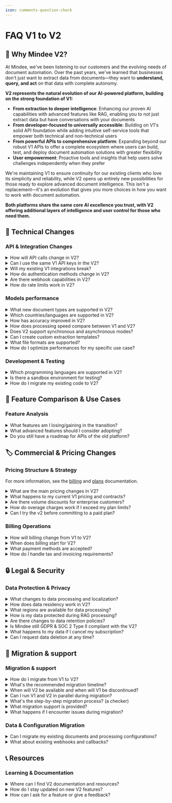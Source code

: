 ```yaml
---
icon: comments-question-check
---
```


# FAQ V1 to V2

## 🚀 Why Mindee V2?

At Mindee, we've been listening to our customers and the evolving needs of document automation. Over the past years, we've learned that businesses don't just want to extract data from documents—they want to **understand, query, and act** on that data with complete autonomy.

**V2 represents the natural evolution of our AI-powered platform, building on the strong foundation of V1:**

* **From extraction to deeper intelligence**: Enhancing our proven AI capabilities with advanced features like RAG, enabling you to not just extract data but have conversations with your documents
* **From developer-focused to universally accessible**: Building on V1's solid API foundation while adding intuitive self-service tools that empower both technical and non-technical users
* **From powerful APIs to comprehensive platform**: Expanding beyond our robust V1 APIs to offer a complete ecosystem where users can build, test, and deploy document automation solutions with greater flexibility
* **User empowerment**: Proactive tools and insights that help users solve challenges independently when they prefer

We're maintaining V1 to ensure continuity for our existing clients who love its simplicity and reliability, while V2 opens up entirely new possibilities for those ready to explore advanced document intelligence. This isn't a replacement—it's an evolution that gives you more choices in how you want to work with document automation.

**Both platforms share the same core AI excellence you trust, with V2 offering additional layers of intelligence and user control for those who need them.**

## **🔧 Technical Changes**

### **API & Integration Changes**

<details>

<summary>How will API calls change in V2?</summary>

V2 has a completely different approach, where models are fully customizable and unique. As such, there is a single API route to send documents for processing. This single route requires the model ID to be given, along with other optional parameters.

The resulting output has a different output structure which is much more generic to allow for the unique and custom nature of the models.

[See Client Libraries](https://docs.mindee.com/integrations/client-libraries-sdk)

[See API Reference](https://docs.mindee.com/integrations/api-reference)

</details>

<details>

<summary>Can I use the same V1 API keys in the V2?</summary>

No, V1 and V2 do not share API key information.

</details>

<details>

<summary>Will my existing V1 integrations break?</summary>

Paying V1 integrations will not be impacted. Paid customers will retain full access under existing contracts without a defined end date. We do encourage existing users to migrate to the V2 since we will not be adding any features to V1.

Free-tier will lose access to the service on September 15, 2025 regardless of integration.

</details>

<details>

<summary>How do authentication methods change in V2?</summary>

V2 authentication is based on the same API key system but with a dedicated set of API keys. You’ll need to create an API key on the V2 platform in order to use the service.

</details>

<details>

<summary>Are there webhook capabilities in V2?</summary>

Yes, V2 supports webhook integration for asynchronous document processing.&#x20;

[See Webhook Integration](https://docs.mindee.com/integrations/api-overview/webhooks)

</details>

<details>

<summary>How do rate limits work in V2?</summary>

The Mindee API allows up to 3,000 requests per hour (120 per minute, 5 per second). If you exceed these limits, requests will be rejected. For higher volumes, contact our sales team.

More details on [technical limitations ](../integrations/technical-limitations.md)

</details>

### Models performance

<details>

<summary>What new document types are supported in V2?</summary>

V2 is now giving the opportunity to start creating a custom extraction model for any document type.

</details>

<details>

<summary>Which countries/languages are supported in V2?</summary>

V2 models are optimized for global use, we support [most languages and alphabets](https://docs.mindee.com/models/data-schema#extraction-guidelines), and thus documents from most countries.

</details>

<details>

<summary>How has accuracy improved in V2?</summary>

V1 uses advanced vision and OCR models, while V2 also includes the latest language models and advanced ensemble learning algorithms. It also gives access to a brand new RAG feature, allowing continuous learning, and automation feature, in order to reach best in class performances to get close to human-level precision.

</details>

<details>

<summary>How does processing speed compare between V1 and V2?</summary>

Since Accuracy and Reliability are the key objectives of the V2, there may be a slight increase in response time in some cases.

</details>

<details>

<summary>Does V2 support synchronous and asynchronous modes?</summary>

V2 only supports asynchronous modes: polling and webhooks.

</details>

<details>

<summary>Can I create custom extraction templates?</summary>

Yes, V2 allows full control for the users with interactive model customization.

</details>

<details>

<summary>What file formats are supported?</summary>

Supported formats include PDF, PNG, JPEG, and TIFF, similar to V1. Multi-page PDFs and high-res images are fully compatible.&#x20;

[See more about file formats](https://docs.mindee.com/integrations/api-overview#accepted-file-types)

</details>

<details>

<summary>How do I optimize performances for my specific use case?</summary>

In order to optimize the performance of a given model, the first step is to [optimize the data schema fields and guidelines](https://docs.mindee.com/models/data-schema#how-to-build-a-top-performing-data-schema) so that the model performances are globally better. If after this step, some unexpected behavior happen on some isolated templates, the [RAG feature](https://docs.mindee.com/models/improving-accuracy) has to be used to increase performances on these given templates, with no regression on the rest of the flow.

</details>

### Development & Testing

<details>

<summary>Which programming languages are supported in V2?</summary>

We officially support Python, Node.js, Ruby, PHP, Java and .NET, when these are used in conjunction with our official client libraries.

[See Client Libraries](https://docs.mindee.com/integrations/client-libraries-sdk)

However, any language or system able to make an HTTP call and receive a JSON response can be used and supported by the community.

</details>

<details>

<summary>Is there a sandbox environment for testing?</summary>

No. We only have one environment available, which is the one you can use for your tests.

</details>

<details>

<summary>How do I migrate my existing code to V2?</summary>

You’ll need to create a new code integration. Use one of our official client libraries to speed up this process.

</details>

## 🎯 Feature Comparison & Use Cases

### Feature Analysis

<details>

<summary>What features am I losing/gaining in the transition?</summary>

With the transition to V2, you're gaining a much more powerful and flexible platform. While V1 offered prebuilt, static APIs for common document types, V2 introduces a **modular and customizable approach,** allowing you to **build, modify, and iterate on your own extraction models.** You’ll no longer use predefined endpoints — instead, you’ll create and manage models via an intuitive UI. You’ll also benefit from a brand new Confidence Score per field, now based on the value predicted itself, to help you take decisions based on mindee predictions with more confidence.

In short, you gain full control, smarter AI, and faster iteration cycles.

The only feature no longer available is the synchronous mode.

</details>

<details>

<summary>What advanced features should I consider adopting?</summary>

V2's most impactful advanced features include:

**AI-Powered Model Customization:**

* **Model creation and Data Schema modification using our AI assistant**: Easily create custom extraction models tailored to your specific document types without technical expertise
* **Interactive model set up**: Easily change the data schema to modify your model behavior in seconds by adding, modifying, removing fields and add specific guidelines.

**RAG (Retrieval Augmented Generation):**

* **Document database enhancement**: Add your processed documents to the RAG database to improve extraction accuracy over time
* **AI learning from corrections**: Teach the AI correct answers when it makes mistakes, continuously improving performance for your specific use cases
* **Contextual understanding**: Enable the AI to understand document context and relationships for more accurate data extraction

**Combined Benefits:** These features work together to create a self-improving system that becomes more accurate and efficient as you use it, reducing manual corrections and improving automation success rates.

</details>

<details>

<summary>Do you still have a roadmap for APIs of the old platform?</summary>

No — V1 APIs are no longer being developed. The focus has fully shifted to V2, which supports more advanced use cases and enables faster iteration. Free plan users will be deprecated on September 15, 2025. We strongly recommend migrating now to benefit from the improved capabilities and avoid service disruption.

</details>

## 🏷️ Commercial & Pricing Changes

### Pricing Structure & Strategy

For more information, see the [billing](https://docs.mindee.com/account-management/billing) and [plans](https://docs.mindee.com/account-management/plans) documentation.

<details>

<summary>What are the main pricing changes in V2?</summary>

V2 introduces a subscription-based model :

**V1 Pricing (Current):**

* Pay-as-you-go: €0.10 per page
* Enterprise packs: Custom pricing based on volumes

**V2 Pricing (New):**

* **Starter**: €49/month (500 pages monthly, 6,000 annually, …)
* **Pro**: €199/month (2,500 pages monthly, 30,000 annually, … )
* **Business**: €649/month (10,000 pages monthly, 120,000 annually, …)
* **Enterprise**: Custom pricing for 250K+ pages yearly

The key change is moving from pay-per-use to monthly subscriptions with included page allowances, plus access to advanced features like RAG, team collaboration, and enhanced automation tools.

More information on the [pricing page](https://docs.mindee.com/account-management/plans) on the V2 platform.

</details>

<details>

<summary>What happens to my current V1 pricing and contracts?</summary>

We're committed to honoring all existing V1 agreements:

* **Pay-as-you-go customers**: you can continue using V1 with existing pricing structure or decide to transition within the V2
* **Enterprise customers**: Current contracts remain valid with no forced migration. You can contact our account management team to learn more about the V2.

</details>

<details>

<summary>Are there volume discounts for enterprise customers?</summary>

We offer volume discounts for customers who process over 250,000 pages per year. To discuss tailored pricing options that suit your volume requirements, please reach out to our Sales Team directly from your billing page. Our volume pricing packages feature competitive rates per page, custom Service Level Agreements (SLAs), and flexible terms.

</details>

<details>

<summary>How do overage charges work if I exceed my plan limits?</summary>

When you exceed your plan limits, overage charges are automatically billed on your credit card either when you reach €100 in overages or at the end of your subscription billing cycle, whichever comes first.

</details>

<details>

<summary>Can I try the v2 before committing to a paid plan?</summary>

The v2 offers a 14-day & 500-page free trial (no credit card required), allowing you to test all features and functionality (Continuous Learning, API Keys, Polygons,…) before committing to a paid plan.

</details>

### Billing Operations

<details>

<summary>How will billing change from V1 to V2?</summary>

Payment is required upfront to access the platform and the features included in your plan. Only extra calls (if you have exceed the ones included in your plan) will be invoiced every 100€ or at the end of your subscription.

</details>

<details>

<summary>When does billing start for V2?</summary>

You will be billed as soon as you complete your subscription payment online.

</details>

<details>

<summary>What payment methods are accepted?</summary>

At this time, V2 subscriptions can only be purchased using credit cards (expect for Enterprise Plan

</details>

<details>

<summary>How do I handle tax and invoicing requirements?</summary>

You can see all the details about your pending subscription by clicking on “Manage Plan” under the billing section.

</details>

## 🔒 Legal & Security

### Data Protection & Privacy

<details>

<summary>What changes to data processing and localization?</summary>

You can now set yourself the data processing rules directly in the Settings Page of each model. To see more details about those parameters, you can check the [Model Settings page](https://docs.mindee.com/models/model-settings#processing-zone).

</details>

<details>

<summary>How does data residency work in V2?</summary>

Mindee V2 allows you to choose your data residency region (EU or US) at the model level, with the [Model Settings page](https://docs.mindee.com/models/model-settings#processing-zone). All document processing and storage then take place exclusively in that region, ensuring compliance with local regulations.

</details>

<details>

<summary>What regions are available for data processing?</summary>

Currently, you can choose between Europe (EU) and United States (US) for your data processing region.

</details>

<details>

<summary>How is my data protected during RAG processing?</summary>

In RAG (Retrieval-Augmented Generation), your data remains private and isolated within your model. All documents added to your RAG database are encrypted in transit and at rest. No data is shared across customers, and the AI does not train on your data globally — only your private models benefit from your inputs.

</details>

<details>

<summary>Are there changes to data retention policies?</summary>

Yes. In V2, you have more control over retention. You can set everything up using the [Model Settings page](https://docs.mindee.com/models/model-settings#processing-zone).

</details>

<details>

<summary>Is Mindee still GDPR &#x26; SOC 2 Type II compliant with the V2?</summary>

Yes. Mindee V2 is fully GDPR-compliant and maintains its SOC 2 Type II certification, ensuring rigorous security controls, data protection standards, and transparency for enterprise needs.

</details>

<details>

<summary>What happens to my data if I cancel my subscription?</summary>

If you cancel your subscription, your data will be retained for 30 days to allow for potential reactivation or export. After this grace period, your documents and models will be automatically deleted, in accordance with our data lifecycle policy.

</details>

<details>

<summary>Can I request data deletion at any time?</summary>

Yes. You can request full or partial data deletion at any time by contacting support, or by using the deletion features available in your model settings, depending on your plan. Mindee ensures that your data is securely and permanently removed upon request.

</details>

## 📅 Migration & support

### Migration & support

<details>

<summary>How do I migrate from V1 to V2?</summary>

**V2 is available now** and ready for production use. Here's our V1 availability timeline:

**V1 Availability:**

* **Pay-per-use customers**: V1 remains fully available with no discontinuation date planned
* **Enterprise clients**: V1 remains fully available with no discontinuation date planned, under existing contract terms with full support
* **Free tier users**: V1 access will be discontinued **mid-September 2025**

**Key Dates:**

* **Now**: V2 fully available for all customers
* **September 15, 2025**: Free V1 access ends (free users must migrate to V2)
* **Ongoing**: Paid V1 services continue with full support

We're committed to maintaining V1 for our paying customers while encouraging exploration of V2's enhanced capabilities.

</details>

<details>

<summary>What's the recommended migration timeline?</summary>

Our migration recommendations depend on your current V1 plan:

**Priority Migration (Immediate):**

* **Free tier users**: Migrate before **September 15, 2025** to avoid service interruption
* **Timeline**: Complete migration by **August 2025** to allow for testing and adjustment

**Optional Migration (Your Choice):**

* **Paying customers (Pay-per-use & Enterprise)**: Consider migrating if you see improvements for your use case and want to benefit from V2's enhanced features
* **Timeline**: Test V2 thoroughly in parallel with your V1 usage, then migrate only if you're confident V2 better serves your needs

There's no pressure to migrate from V1 - it remains fully supported for paying customers.

</details>

<details>

<summary>When will V2 be available and when will V1 be discontinued?</summary>

V2 is already available and V1 will be discontinued for free plan users ONLY on September 25th, 2025. For the paying customers on V1, no sunset date available yet.

</details>

<details>

<summary>Can I run V1 and V2 in parallel during migration?</summary>

Yes, absolutely. Running both platforms in parallel is not only supported but recommended for a smooth transition

</details>

<details>

<summary>What's the step-by-step migration process? (a checker)</summary>

**Quick Overview:**

1. **Assessment**: Analyze your current V1 usage and identify V2 plan requirements
2. **Setup**: Create your V2 account and configure basic settings
3. **Testing**: Use our migration testing checklist (see below)
4. **Integration**: Update your applications with V2 API endpoints
5. **Validation**: Run parallel processing to compare results
6. **Cutover**: Gradually shift traffic from V1 to V2
7. **Optimization**: Leverage V2's new features to enhance your workflows

**Documentation Includes:**

* Code examples for common migration scenarios
* Troubleshooting guides for common migration issues
* Rollback procedures if needed

</details>

<details>

<summary>What migration support is provided?</summary>

Mindee V2 offers [guided documentation](https://docs.mindee.com/), 1:1 support for Enterprise customers, and step-by-step upgrade paths to help you transition from V1 to V2 smoothly.

</details>

<details>

<summary>What happens if I encounter issues during migration?</summary>

If you face issues, you can contact Mindee’s support team via Intercom or email. For Business and Enterprise plans, priority assistance is available to resolve migration blockers quickly.

</details>

### Data & Configuration Migration

<details>

<summary>Can I migrate my existing documents and processing configurations?</summary>

No, you’ll need to manually re-upload the documents to your RAG for instance. For Enterprise users, we can offer this transition as a service.

</details>

<details>

<summary>What about existing webhooks and callbacks?</summary>

You’ll need to reconfigure webhooks in V2 as the endpoint structure and authentication method differ from V1.

</details>

## 📞 Resources

### Learning & Documentation

<details>

<summary>Where can I find V2 documentation and resources?</summary>

All V2 developer documentation (with demos) is available at [docs.mindee.com](https://docs.mindee.com/).

</details>

<details>

<summary>How do I stay updated on new V2 features?</summary>

You can give feedback and follow product updates directly in [https://feedback.mindee.com/](https://feedback.mindee.com/)

</details>

<details>

<summary>How can I ask for a feature or give a feedback?</summary>

You can give feedback and follow product updates directly in [https://feedback.mindee.com/](https://feedback.mindee.com/)

</details>
